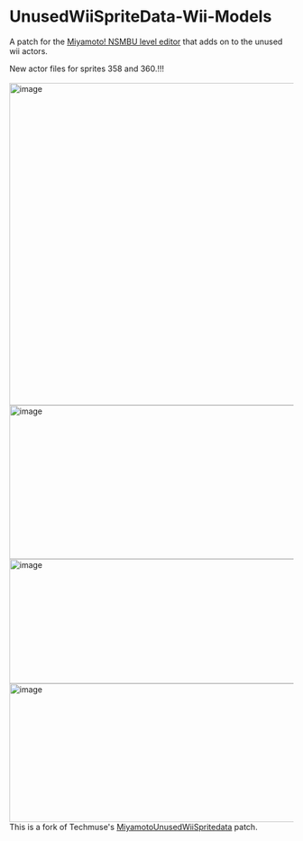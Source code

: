 # UnusedWiiSpriteData-Wii-Models
A patch for the [Miyamoto! NSMBU level editor](https://github.com/aboood40091/Miyamoto) that adds on to the unused wii actors.

New actor files for sprites 358 and 360.!!!
<br><br>
<img width="1418" height="572" alt="image" src="https://github.com/user-attachments/assets/edaa3cd8-2688-4981-84d2-65d9c06a36b2" />
<br>
<img width="522" height="273" alt="image" src="https://github.com/user-attachments/assets/1e3c6689-7dc1-40bd-b50e-8f0efa923de8" />
<br>
<img width="517" height="221" alt="image" src="https://github.com/user-attachments/assets/ce51bbfd-b281-46df-99b9-556b165b27a8" />
<br>
<img width="516" height="246" alt="image" src="https://github.com/user-attachments/assets/457d2c99-8416-4ad9-8586-c2cbd2ea8bf3" />
<br>
This is a fork of Techmuse's [MiyamotoUnusedWiiSpritedata](https://github.com/techmuse8/MiyamotoUnusedWiiSpritedata) patch.
